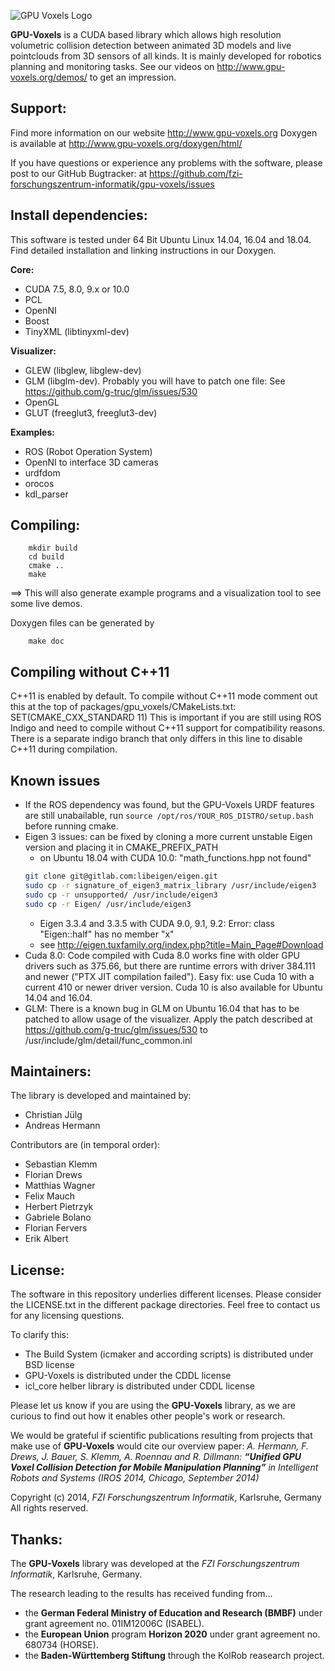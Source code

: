 ![GPU Voxels Logo](http://gpu-voxels.org/gpu-voxels-logo.png  "GPU Voxels")

**GPU-Voxels** is a CUDA based library which allows high resolution volumetric collision detection
between animated 3D models and live pointclouds from 3D sensors of all kinds.
It is mainly developed for robotics planning and monitoring tasks.
See our videos on http://www.gpu-voxels.org/demos/ to get an impression.

## Support:
Find more information on our website http://www.gpu-voxels.org
Doxygen is available at http://www.gpu-voxels.org/doxygen/html/

If you have questions or experience any problems with the software, please post to our GitHub Bugtracker:
at https://github.com/fzi-forschungszentrum-informatik/gpu-voxels/issues

## Install dependencies:
This software is tested under 64 Bit Ubuntu Linux 14.04, 16.04 and 18.04.
Find detailed installation and linking instructions in our Doxygen.

**Core:**

- CUDA 7.5, 8.0, 9.x or 10.0
- PCL
- OpenNI
- Boost
- TinyXML (libtinyxml-dev)

**Visualizer:**

- GLEW (libglew, libglew-dev)
- GLM (libglm-dev). Probably you will have to patch one file: See https://github.com/g-truc/glm/issues/530
- OpenGL
- GLUT (freeglut3, freeglut3-dev)

**Examples:**

- ROS (Robot Operation System)
- OpenNI to interface 3D cameras
- urdfdom
- orocos
- kdl_parser

## Compiling:
        mkdir build
        cd build
        cmake ..
        make

==> This will also generate example programs and a visualization tool to see some live demos.

Doxygen files can be generated by

        make doc

## Compiling without C++11
C++11 is enabled by default. To compile without C++11 mode comment out this at the top of packages/gpu_voxels/CMakeLists.txt: 
 SET(CMAKE_CXX_STANDARD 11)
This is important if you are still using ROS Indigo and need to compile without C++11 support for compatibility reasons. There is a separate indigo branch that only differs in this line to disable C++11 during compilation.

## Known issues
- If the ROS dependency was found, but the GPU-Voxels URDF features are still unabailable, run `source /opt/ros/YOUR_ROS_DISTRO/setup.bash` before running cmake.
- Eigen 3 issues: can be fixed by cloning a more current unstable Eigen version and placing it in CMAKE_PREFIX_PATH
  + on Ubuntu 18.04 with CUDA 10.0: "math_functions.hpp not found"
  ```bash
  git clone git@gitlab.com:libeigen/eigen.git
  sudo cp -r signature_of_eigen3_matrix_library /usr/include/eigen3
  sudo cp -r unsupported/ /usr/include/eigen3
  sudo cp -r Eigen/ /usr/include/eigen3
  ```
  + Eigen 3.3.4 and 3.3.5 with CUDA 9.0, 9.1, 9.2: Error: class "Eigen::half" has no member "x"
  + see http://eigen.tuxfamily.org/index.php?title=Main_Page#Download
- Cuda 8.0: Code compiled with Cuda 8.0 works fine with older GPU drivers such as 375.66, but there are runtime errors with driver 384.111 and newer ("PTX JIT compilation failed"). Easy fix: use Cuda 10 with a current 410 or newer driver version. Cuda 10 is also available for Ubuntu 14.04 and 16.04.
- GLM: There is a known bug in GLM on Ubuntu 16.04 that has to be patched to allow usage of the visualizer. Apply the patch described at https://github.com/g-truc/glm/issues/530 to /usr/include/glm/detail/func_common.inl

## Maintainers:
The library is developed and maintained by:

- Christian Jülg
- Andreas Hermann

Contributors are (in temporal order):

- Sebastian Klemm
- Florian Drews
- Matthias Wagner
- Felix Mauch
- Herbert Pietrzyk
- Gabriele Bolano
- Florian Fervers
- Erik Albert

## License:
The software in this repository underlies different licenses.
Please consider the LICENSE.txt in the different package directories.
Feel free to contact us for any licensing questions.

To clarify this:

- The Build System (icmaker and according scripts) is distributed under BSD license
- GPU-Voxels is distributed under the CDDL license
- icl_core helber library is distributed under CDDL license

Please let us know if you are using the **GPU-Voxels** library,
as we are curious to find out how it enables other people's work or research.

We would be grateful if scientific publications resulting from projects
that make use of **GPU-Voxels** would cite our overview paper:
*A. Hermann, F. Drews, J. Bauer, S. Klemm, A. Roennau and R. Dillmann:
**“Unified GPU Voxel Collision Detection for Mobile Manipulation Planning”**
in Intelligent Robots and Systems (IROS 2014, Chicago, September 2014)*

Copyright (c) 2014, *FZI Forschungszentrum Informatik*, Karlsruhe, Germany
All rights reserved.

## Thanks:
The **GPU-Voxels** library was developed at the *FZI Forschungszentrum Informatik*, Karlsruhe, Germany.

The research leading to the results has received funding from... 
- the **German Federal Ministry of Education and Research (BMBF)** under grant agreement no. 01IM12006C (ISABEL).
- the **European Union** program **Horizon 2020** under grant agreement no. 680734 (HORSE).
- the **Baden-Württemberg Stiftung** through the KolRob reasearch project.

